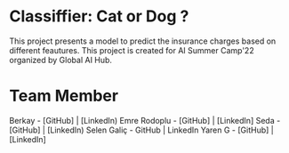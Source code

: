 # Classiffier: Cat or Dog ?
This project presents a model to predict the insurance charges based on different feautures. This project is created for AI Summer Camp'22 organized by Global AI Hub.

# Team Member
Berkay - [GitHub] | [LinkedIn)
Emre Rodoplu - [GitHub] | [LinkedIn]
Seda - [GitHub] | [LinkedIn)
Selen Galiç - GitHub | LinkedIn
Yaren G - [GitHub] | [LinkedIn]
